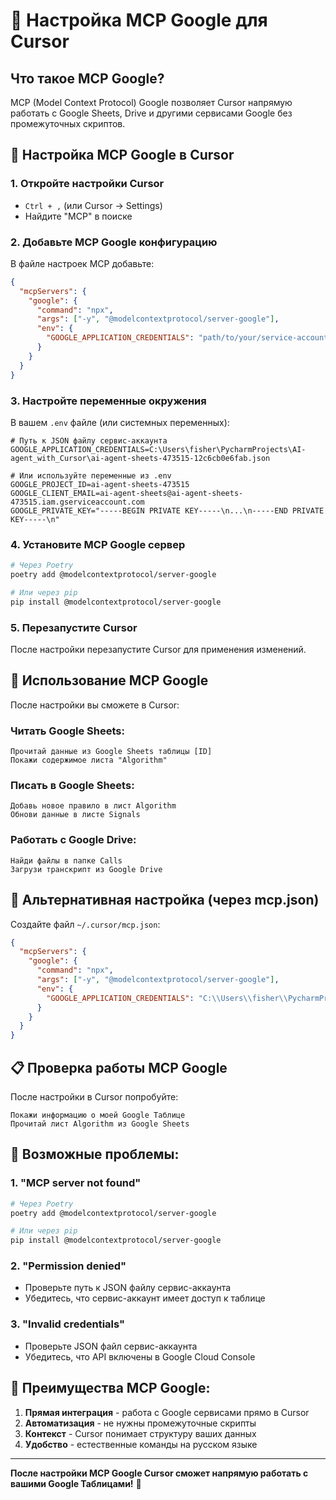 # 🔗 Настройка MCP Google для Cursor

## Что такое MCP Google?
MCP (Model Context Protocol) Google позволяет Cursor напрямую работать с Google Sheets, Drive и другими сервисами Google без промежуточных скриптов.

## 🚀 Настройка MCP Google в Cursor

### 1. Откройте настройки Cursor
- `Ctrl + ,` (или Cursor → Settings)
- Найдите "MCP" в поиске

### 2. Добавьте MCP Google конфигурацию
В файле настроек MCP добавьте:

```json
{
  "mcpServers": {
    "google": {
      "command": "npx",
      "args": ["-y", "@modelcontextprotocol/server-google"],
      "env": {
        "GOOGLE_APPLICATION_CREDENTIALS": "path/to/your/service-account.json"
      }
    }
  }
}
```

### 3. Настройте переменные окружения
В вашем `.env` файле (или системных переменных):

```env
# Путь к JSON файлу сервис-аккаунта
GOOGLE_APPLICATION_CREDENTIALS=C:\Users\fisher\PycharmProjects\AI-agent_with_Cursor\ai-agent-sheets-473515-12c6cb0e6fab.json

# Или используйте переменные из .env
GOOGLE_PROJECT_ID=ai-agent-sheets-473515
GOOGLE_CLIENT_EMAIL=ai-agent-sheets@ai-agent-sheets-473515.iam.gserviceaccount.com
GOOGLE_PRIVATE_KEY="-----BEGIN PRIVATE KEY-----\n...\n-----END PRIVATE KEY-----\n"
```

### 4. Установите MCP Google сервер
```bash
# Через Poetry
poetry add @modelcontextprotocol/server-google

# Или через pip
pip install @modelcontextprotocol/server-google
```

### 5. Перезапустите Cursor
После настройки перезапустите Cursor для применения изменений.

## 🎯 Использование MCP Google

После настройки вы сможете в Cursor:

### Читать Google Sheets:
```
Прочитай данные из Google Sheets таблицы [ID]
Покажи содержимое листа "Algorithm"
```

### Писать в Google Sheets:
```
Добавь новое правило в лист Algorithm
Обнови данные в листе Signals
```

### Работать с Google Drive:
```
Найди файлы в папке Calls
Загрузи транскрипт из Google Drive
```

## 🔧 Альтернативная настройка (через mcp.json)

Создайте файл `~/.cursor/mcp.json`:

```json
{
  "mcpServers": {
    "google": {
      "command": "npx",
      "args": ["-y", "@modelcontextprotocol/server-google"],
      "env": {
        "GOOGLE_APPLICATION_CREDENTIALS": "C:\\Users\\fisher\\PycharmProjects\\AI-agent_with_Cursor\\ai-agent-sheets-473515-12c6cb0e6fab.json"
      }
    }
  }
}
```

## 📋 Проверка работы MCP Google

После настройки в Cursor попробуйте:
```
Покажи информацию о моей Google Таблице
Прочитай лист Algorithm из Google Sheets
```

## 🚨 Возможные проблемы:

### 1. "MCP server not found"
```bash
# Через Poetry
poetry add @modelcontextprotocol/server-google

# Или через pip
pip install @modelcontextprotocol/server-google
```

### 2. "Permission denied"
- Проверьте путь к JSON файлу сервис-аккаунта
- Убедитесь, что сервис-аккаунт имеет доступ к таблице

### 3. "Invalid credentials"
- Проверьте JSON файл сервис-аккаунта
- Убедитесь, что API включены в Google Cloud Console

## 🎯 Преимущества MCP Google:

1. **Прямая интеграция** - работа с Google сервисами прямо в Cursor
2. **Автоматизация** - не нужны промежуточные скрипты
3. **Контекст** - Cursor понимает структуру ваших данных
4. **Удобство** - естественные команды на русском языке

---

**После настройки MCP Google Cursor сможет напрямую работать с вашими Google Таблицами!** 🎉

